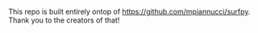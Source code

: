This repo is built entirely ontop of https://github.com/mpiannucci/surfpy. Thank you to the creators of that! 